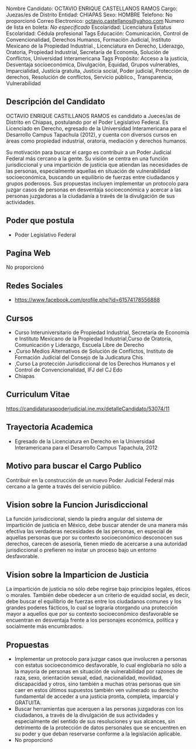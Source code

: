 Nombre Candidato: OCTAVIO ENRIQUE CASTELLANOS RAMOS
Cargo: Juezas/es de Distrito
Entidad: CHIAPAS
Sexo: HOMBRE
Telefono: No proporcionó
Correo Electronico: octavio.castellanos@yahoo.com
Numero de lista en boleta: *No especificado*
Escolaridad: Licenciatura
Estatus Escolaridad: Cédula profesional
Tags Educación: Comunicación, Control de Convencionalidad, Derechos Humanos, Formación Judicial, Instituto Mexicano de la Propiedad Industrial., Licenciatura en Derecho, Liderazgo, Oratoria, Propiedad Industrial, Secretaría de Economía, Solución de Conflictos, Universidad Interamericana
Tags Propósito: Acceso a la justicia, Desventaja socioeconómica, Divulgación, Equidad, Grupos vulnerables, Imparcialidad, Justicia gratuita, Justicia social, Poder judicial, Protección de derechos, Resolución de conflictos, Servicio público., Transparencia, Vulnerabilidad


## Descripción del Candidato 

OCTAVIO ENRIQUE CASTILLANOS RAMOS es candidato a Jueces/as de Distrito en Chiapas, postulando por el Poder Legislativo Federal. Es Licenciado en Derecho, egresado de la Universidad Interamericana para el Desarrollo Campus Tapachula (2012), y cuenta con diversos cursos en áreas como propiedad industrial, oratoria, mediación y derechos humanos.

Su motivación para buscar el cargo es contribuir a un Poder Judicial Federal más cercano a la gente. Su visión se centra en una función jurisdiccional y una impartición de justicia que atiendan las necesidades de las personas, especialmente aquellas en situación de vulnerabilidad socioeconómica, buscando un equilibrio de fuerzas entre ciudadanos y grupos poderosos. Sus propuestas incluyen implementar un protocolo para juzgar casos de personas en desventaja socioeconómica y acercar a las personas juzgadoras a la ciudadanía a través de la divulgación de sus actividades.


## Poder que postula

- Poder Legislativo Federal


## Pagina Web

No proporcionó


## Redes Sociales

- https://www.facebook.com/profile.php?id=61574178556888


## Cursos

- Curso Interuniversitario de Propiedad Industrial, Secretaría de Economía e Instituto Mexicano de la Propiedad Industrial,Curso de Oratoria, Comunicación y Liderazgo, Escuela Libre de Derecho
- ,Curso Medios Alternativos de Solución de Conflictos, Instituto de Formación Judicial del Consejo de la Judicatura Chis
- ,Curso La protección Jurisdiccional de los Derechos Humanos y el Control de Convencionalidad, IFJ del CJ Edo
- Chiapas


## Curriculum Vitae

https://candidaturaspoderjudicial.ine.mx/detalleCandidato/53074/11


## Trayectoria Academica

- Egresado de la Licenciatura en Derecho en la Universidad Interamericana para el Desarrollo Campus Tapachula, 2012


## Motivo para buscar el Cargo Publico

Contribuir en la construcción de un nuevo Poder Judicial Federal más cercano a la gente a través del servicio público.


## Vision sobre la Funcion Jurisdiccional

La función jurisdiccional, siendo la piedra angular del sistema de impartición de justicia en México, debe buscar atender de una manera más efectiva las verdaderas necesidades de las personas, en especial de aquellas personas que por su contexto socioeconómico desconocen sus derechos, carecen de asesoría, tienen miedo de acercarse a una autoridad jurisdiccional o prefieren no instar un proceso bajo un entorno desfavorable.


## Vision sobre la Imparticion de Justicia

La impartición de justicia no sólo debe regirse bajo principios legales, éticos o morales. También debe obedecer a un criterio de equidad social, es decir, debe buscar el equilibrio de fuerzas entre los ciudadanos comunes y los grandes poderes fácticos, lo cual se lograría otorgando una protección mayor a aquellos que por su contexto socioeconómico desfavorable se encuentran en desventaja frente a los personajes económica, política y socialmente más encumbrados.


## Propuestas

- Implementar un protocolo para juzgar casos que involucren a personas con estatus socioeconómico desfavorable, lo cual englobaría no sólo a la mayoría de personas en situación de vulnerabilidad por razones de raza, sexo, orientación sexual, edad, nacionalidad, movilidad, discapacidad y otros, sino también a muchas otras personas que sin caer en estos últimos supuestos también ven vulnerado su derecho fundamental de acceder a una justicia pronta, completa, imparcial y GRATUITA.
- Buscar herramientas que acerquen a las personas juzgadoras con los ciudadanos, a través de la divulgación de sus actividades y especialmente del sentido de sus resoluciones y sus alcances, sin detrimento de la protección de datos personales que se encuentren en su poder y que deban reservarse conforme a la legislación aplicable.
- No proporcionó

